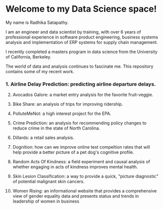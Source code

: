 # Welcome to my Data Science space!

My name is Radhika Satapathy. 

I am an engineer and data scientist by training, with over 6 years of professional experience in software product engineering, business systems analysis and implementation of ERP systems for supply chain management. 

I recently completed a masters program in data science from the University of California, Berkeley. 

The world of data and analysis continues to fascinate me. This repository contains some of my recent work.

### 1. Airline Delay Prediction: predicting airline departure delays.

2. Avocados Galore: a market entry analysis for the favorite fruit-veggie.
 
3. Bike Share: an analysis of trips for improving ridership. 

4. PolluteMeNot: a high interest project for the EPA.

5. Crime Prediction: an analysis for recommending policy changes to reduce crime in the state of North Carolina.

6. Dillards: a retail sales analysis.

7. Dognition: how can we improve online test compeltion rates that will help provide a better picture of a pet dog's cognitive profile.

8. Random Acts Of Kindness: a field experiment and causal analysis of whether engaging in acts of kindness improves mental health. 

9. Skin Lesion Classification: a way to provide a quick, "picture diagnostic" of potential malignant skin cancers.

10. Women Rising: an informational website that provides a comprehensive view of gender equality data and presents status and trends in leadership of women in business

